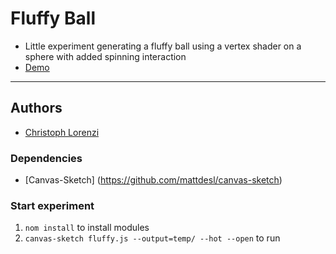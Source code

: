 # Fluffy Ball #

* Little experiment generating a fluffy ball using a vertex shader on a sphere with added spinning interaction
* [Demo](http://prototypes.sennep.com/experiments/squeeshy/)

---

## Authors

- [Christoph Lorenzi](https://github.com/lonzz)

### Dependencies

- [Canvas-Sketch] (https://github.com/mattdesl/canvas-sketch)

### Start experiment

1. `nom install` to install modules
3. `canvas-sketch fluffy.js --output=temp/ --hot --open` to run